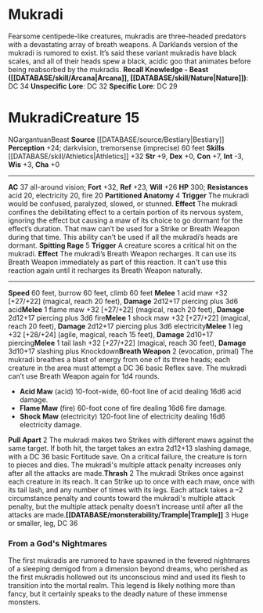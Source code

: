 ﻿---
ac: '37'
alignment: N
all_resistance: null
burrow_speed: '60'
charisma: '+0'
climb_speed: '60'
constitution: '+7'
creature_ability:
- Breath Weapon
- Partitioned Anatomy
- Pull Apart
- Spitting Rage
- Thrash
- Trample
creature_family: null
description: "Fearsome centipede-like creatures, mukradis are three-headed predators\
  \ with a devastating array of breath weapons. A Darklands version of the mukradi\
  \ is rumored to exist. It\u2019s said these variant mukradis have black scales,\
  \ and all of their heads spew a black, acidic goo that animates before being reabsorbed\
  \ by the mukradis.<br/><br/><b><u>Recall Knowledge - Beast</u> ( [[DATABASE/skill/Arcana|Arcana]]\
  \ , [[DATABASE/skill/Nature|Nature]] )</b>: DC 34<br/><b><u>Unspecific Lore</u></b>:\
  \ DC 32<br/><b><u>Specific Lore</u></b>: DC 29"
dexterity: '+0'
element: null
fly_speed: null
fortitude: '+32'
hardness: null
hp: '300'
id: '303'
immunity: null
intelligence: '-3'
land_speed: '60'
language: null
level: '15'
max_speed: '60'
name: Mukradi
perception: '+24'
rarity: Common
reflex: '+23'
resistance:
- acid 20
- electricity 20
- fire 20
rus_type_level: null
school: null
sense:
- darkvision
- tremorsense (imprecise) 60 feet
size: Gargantuan
skill:
- '[[DATABASE/skill/Athletics|Athletics]] +32'
source: '[[DATABASE/source/Bestiary|Bestiary]]'
speed:
- 60 feet
- burrow 60 feet
- climb 60 feet
spell: null
strength: '+9'
strength_req: '9'
strongest_save:
- Fortitude
swim_speed: null
trait:
- '[[DATABASE/trait/Beast|Beast]]'
type: Creature
vision: Darkvision
weakest_save:
- Reflex
weakness: null
will: '+26'
wisdom: '+3'

---
# Mukradi

Fearsome centipede-like creatures, mukradis are three-headed predators with a devastating array of breath weapons. A Darklands version of the mukradi is rumored to exist. It’s said these variant mukradis have black scales, and all of their heads spew a black, acidic goo that animates before being reabsorbed by the mukradis.
**Recall Knowledge - Beast ([[DATABASE/skill/Arcana|Arcana]], [[DATABASE/skill/Nature|Nature]])**: DC 34
**Unspecific Lore**: DC 32
**Specific Lore**: DC 29

# Mukradi<span class="item-type">Creature 15</span>

<span class="trait-alignment item-trait">N</span><span class="trait-size item-trait">Gargantuan</span><span class="item-trait">Beast</span>
**Source** [[DATABASE/source/Bestiary|Bestiary]]
**Perception** +24; darkvision, tremorsense (imprecise) 60 feet
**Skills** [[DATABASE/skill/Athletics|Athletics]] +32
**Str** +9, **Dex** +0, **Con** +7, **Int** -3, **Wis** +3, **Cha** +0

---
**AC** 37 all-around vision; **Fort** +32, **Ref** +23, **Will** +26
**HP** 300; **Resistances** acid 20, electricity 20, fire 20
<span class="in-box-ability">**Partitioned Anatomy** <span class="action-icon">4</span> **Trigger** The mukradi would be confused, paralyzed, slowed, or stunned. **Effect** The mukradi confines the debilitating effect to a certain portion of its nervous system, ignoring the effect but causing a maw of its choice to go dormant for the effect’s duration. That maw can’t be used for a Strike or Breath Weapon during that time. This ability can’t be used if all the mukradi’s heads are dormant.</span><span class="in-box-ability"> **Spitting Rage** <span class="action-icon">5</span> **Trigger** A creature scores a critical hit on the mukradi. **Effect** The mukradi’s Breath Weapon recharges. It can use its Breath Weapon immediately as part of this reaction. It can't use this reaction again until it recharges its Breath Weapon naturally.</span>

---
**Speed** 60 feet, burrow 60 feet, climb 60 feet
<span class="in-box-ability">**Melee** <span class="action-icon">1</span> acid maw +32 [+27/+22] (magical, reach 20 feet), **Damage** 2d12+17 piercing plus 3d6 acid</span><span class="in-box-ability">**Melee** <span class="action-icon">1</span> flame maw +32 [+27/+22] (magical, reach 20 feet), **Damage** 2d12+17 piercing plus 3d6 fire</span><span class="in-box-ability">**Melee** <span class="action-icon">1</span> shock maw +32 [+27/+22] (magical, reach 20 feet), **Damage** 2d12+17 piercing plus 3d6 electricity</span><span class="in-box-ability">**Melee** <span class="action-icon">1</span> leg +32 [+28/+24] (agile, magical, reach 15 feet), **Damage** 2d10+17 piercing</span><span class="in-box-ability">**Melee** <span class="action-icon">1</span> tail lash +32 [+27/+22] (magical, reach 30 feet), **Damage** 3d10+17 slashing plus Knockdown</span><span class="in-box-ability">**Breath Weapon** <span class="action-icon">2</span> (evocation, primal) The mukradi breathes a blast of energy from one of its three heads; each creature in the area must attempt a DC 36 basic Reflex save. The mukradi can’t use Breath Weapon again for 1d4 rounds.

* **Acid Maw** (acid) 10-foot-wide, 60-foot line of acid dealing 16d6 acid damage.
* **Flame Maw** (fire) 60-foot cone of fire dealing 16d6 fire damage.
* **Shock Maw** (electricity) 120-foot line of electricity dealing 16d6 electricity damage.

</span><span class="in-box-ability">**Pull Apart** <span class="action-icon">2</span> The mukradi makes two Strikes with different maws against the same target. If both hit, the target takes an extra 2d12+13 slashing damage, with a DC 36 basic Fortitude save. On a critical failure, the creature is torn to pieces and dies. The mukradi's multiple attack penalty increases only after all the attacks are made.</span><span class="in-box-ability">**Thrash** <span class="action-icon">2</span> The mukradi Strikes once against each creature in its reach. It can Strike up to once with each maw, once with its tail lash, and any number of times with its legs. Each attack takes a –2 circumstance penalty and counts toward the mukradi's multiple attack penalty, but the multiple attack penalty doesn’t increase until after all the attacks are made.</span><span class="in-box-ability">**[[DATABASE/monsterability/Trample|Trample]]** <span class="action-icon">3</span> Huge or smaller, leg, DC 36</span>

###  From a God's Nightmares

The first mukradis are rumored to have spawned in the fevered nightmares of a sleeping demigod from a dimension beyond dreams, who perished as the first mukradis hollowed out its unconscious mind and used its flesh to transition into the mortal realm. This legend is likely nothing more than fancy, but it certainly speaks to the deadly nature of these immense monsters.